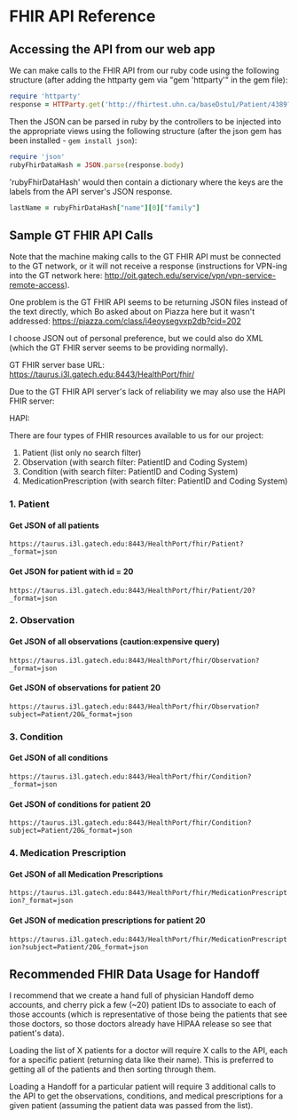 # FHIR API Reference

## Accessing the API from our web app

We can make calls to the FHIR API from our ruby code using the following
structure (after adding the httparty gem via "gem 'httparty'" in the gem file):

```ruby
require 'httparty'
response = HTTParty.get('http://fhirtest.uhn.ca/baseDstu1/Patient/4389?_format=json')
```

Then the JSON can be parsed in ruby by the controllers to be injected into the
appropriate views using the following structure (after the json gem has been
installed - `gem install json`):

```ruby
require 'json'
rubyFhirDataHash = JSON.parse(response.body)
```

'rubyFhirDataHash' would then contain a dictionary where the keys are the
labels from the API server's JSON response.

```ruby
lastName = rubyFhirDataHash["name"][0]["family"]
```

## Sample GT FHIR API Calls

Note that the machine making calls to the GT FHIR API must be connected to the
GT network, or it will not receive a response (instructions for VPN-ing into
the GT network here: http://oit.gatech.edu/service/vpn/vpn-service-remote-access).

One problem is the GT FHIR API seems to be returning JSON files instead of the
text directly, which Bo asked about on Piazza here but it wasn't addressed:
https://piazza.com/class/i4eoysegvxp2db?cid=202

I choose JSON out of personal preference, but we could also do XML (which the
GT FHIR server seems to be providing normally).

GT FHIR server base URL:
https://taurus.i3l.gatech.edu:8443/HealthPort/fhir/

Due to the GT FHIR API server's lack of reliability we may also use the HAPI FHIR server:

HAPI: 

There are four types of FHIR resources available to us for our project:

1. Patient (list only no search filter)
2. Observation (with search filter: PatientID and Coding System)
3. Condition (with search filter: PatientID and Coding System)
4. MedicationPrescription (with search filter: PatientID and Coding System)

### 1. Patient

#### Get JSON of all patients

`https://taurus.i3l.gatech.edu:8443/HealthPort/fhir/Patient?_format=json`

#### Get JSON for patient with id = 20

`https://taurus.i3l.gatech.edu:8443/HealthPort/fhir/Patient/20?_format=json`

### 2. Observation

#### Get JSON of all observations (caution:expensive query)

`https://taurus.i3l.gatech.edu:8443/HealthPort/fhir/Observation?_format=json`

#### Get JSON of observations for patient 20

`https://taurus.i3l.gatech.edu:8443/HealthPort/fhir/Observation?subject=Patient/20&_format=json`

### 3. Condition

#### Get JSON of all conditions

`https://taurus.i3l.gatech.edu:8443/HealthPort/fhir/Condition?_format=json`

#### Get JSON of conditions for patient 20

`https://taurus.i3l.gatech.edu:8443/HealthPort/fhir/Condition?subject=Patient/20&_format=json`

### 4. Medication Prescription

#### Get JSON of all Medication Prescriptions

`https://taurus.i3l.gatech.edu:8443/HealthPort/fhir/MedicationPrescription?_format=json`

#### Get JSON of medication prescriptions for patient 20

`https://taurus.i3l.gatech.edu:8443/HealthPort/fhir/MedicationPrescription?subject=Patient/20&_format=json`

## Recommended FHIR Data Usage for Handoff

I recommend that we create a hand full of physician Handoff demo accounts, and
cherry pick a few (~20) patient IDs to associate to each of those accounts
(which is representative of those being the patients that see those doctors, so
those doctors already have HIPAA release so see that patient's data).

Loading the list of X patients for a doctor will require X calls to the API,
each for a specific patient (returning data like their name). This is preferred
to getting all of the patients and then sorting through them.

Loading a Handoff for a particular patient will require 3 additional calls to
the API to get the observations, conditions, and medical prescriptions for a
given patient (assuming the patient data was passed from the list).
